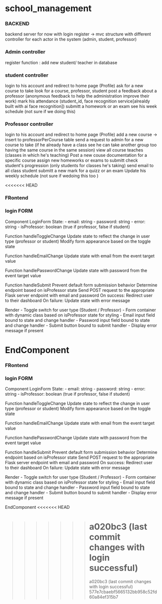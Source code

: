 # school_management

### BACKEND

backend server for now with login register
-> mvc structure with different controller for each actor in the system (admin, student, professor)

### Admin controller

register function : add new student/ teacher in database

### student controller

login to his account and redirect to home page (Profile)
ask for a new course to take
look for a course, professor, student
post a feedback about a professor (anonymous feedback to help the administration improve their work)
mark his attendance (student_id, face recognition service[alrealdy built with ai face recognition])
submitt a homework or an exam
see his week schedule (not sure if we doing this)

### Professor controller

login to his account and redirect to home page (Profile)
add a new course -> insert to professorPerCourse table
send a request to admin for a new course to take (if he already have a class see he can take another group too having the same course in the same session)
view all course teaches (classes in which he's teaching)
Post a new couse documentation for a specific course
assign new homeworks or exams to submitt
check student's progression (only students for classes he's taking)
send email to all class student
submitt a new mark for a quizz or an exam
Update his weekly schedule (not sure if wedoing this too )

<<<<<<< HEAD

### FRontend

### login FORM
Component LoginForm
  State:
    - email: string
    - password: string
    - error: string
    - isProfessor: boolean (true if professor, false if student)

  Function handleToggleChange
    Update state to reflect the change in user type (professor or student)
    Modify form appearance based on the toggle state

  Function handleEmailChange
    Update state with email from the event target value

  Function handlePasswordChange
    Update state with password from the event target value

  Function handleSubmit
    Prevent default form submission behavior
    Determine endpoint based on isProfessor state
    Send POST request to the appropriate Flask server endpoint with email and password
    On success:
      Redirect user to their dashboard
    On failure:
      Update state with error message

  Render
    - Toggle switch for user type (Student / Professor)
    - Form container with dynamic class based on isProfessor state for styling
      - Email input field bound to state and change handler
      - Password input field bound to state and change handler
      - Submit button bound to submit handler
      - Display error message if present

EndComponent
=======
### FRontend

### login FORM

Component LoginForm
State: - email: string - password: string - error: string - isProfessor: boolean (true if professor, false if student)

Function handleToggleChange
Update state to reflect the change in user type (professor or student)
Modify form appearance based on the toggle state

Function handleEmailChange
Update state with email from the event target value

Function handlePasswordChange
Update state with password from the event target value

Function handleSubmit
Prevent default form submission behavior
Determine endpoint based on isProfessor state
Send POST request to the appropriate Flask server endpoint with email and password
On success:
Redirect user to their dashboard
On failure:
Update state with error message

Render - Toggle switch for user type (Student / Professor) - Form container with dynamic class based on isProfessor state for styling - Email input field bound to state and change handler - Password input field bound to state and change handler - Submit button bound to submit handler - Display error message if present

EndComponent
<<<<<<< HEAD

> > > > > > > # a020bc3 (last commit changes with login successful)
> > > > > > >
> > > > > > > a020bc3 (last commit changes with login successful)
>>>>>>> 577e7cbaebf5665132bb958c52fd60a84ef315b7
